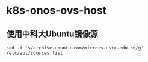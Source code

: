 # k8s-onos-ovs-host

## 使用中科大Ubuntu镜像源

```shell
sed -i 's/archive.ubuntu.com/mirrors.ustc.edu.cn/g' /etc/apt/sources.list
```